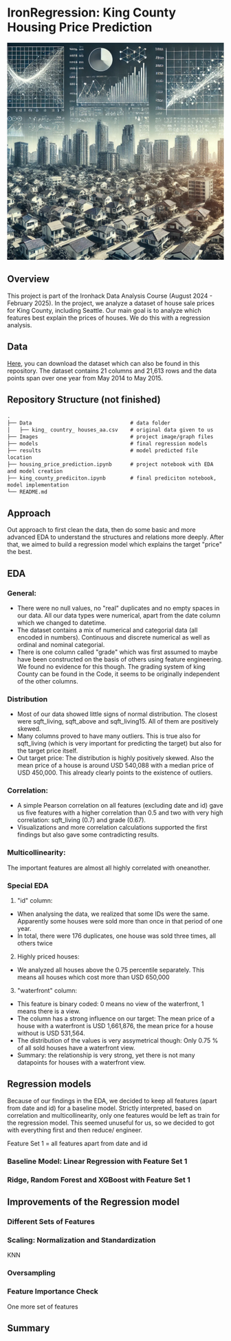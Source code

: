 # IronRegression: King County Housing Price Prediction
![Housing and Regression by ChatGPT](Images/housing_and_regression.webp)

## Overview
This project is part of the Ironhack Data Analysis Course (August 2024 - February 2025). In the project, we analyze a dataset of house sale prices for King County, including Seattle.  Our main goal is to analyze which features best explain the prices of houses. We do this with a regression analysis.

## Data 
[Here](https://www.kaggle.com/datasets/minasameh55/king-country-houses-aa), you can download the dataset which can also be found in this repository.
The dataset contains 21 columns and 21,613 rows and the data points span over one year from May 2014 to May 2015.

## Repository Structure (not finished)
    .
    ├── Data                                # data folder
    │   ├── king_ country_ houses_aa.csv    # original data given to us
    ├── Images                              # project image/graph files
    ├── models                              # final regression models
    ├── results                             # model predicted file location
    ├── housing_price_prediction.ipynb      # project notebook with EDA and model creation
    ├── king_county_prediciton.ipynb        # final prediciton notebook, model implementation
    └── README.md

## Approach
Out approach to first clean the data, then do some basic and more advanced EDA to understand the structures and relations more deeply.
After that, we aimed to build a regression model which explains the target "price" the best.

## EDA
### General:
- There were no null values, no "real" duplicates and no empty spaces in our data. All our data types were numerical, apart from the date column which we changed to datetime.
- The dataset contains a mix of numerical and categorial data (all encoded in numbers). Continuous and discrete numerical as well as ordinal and nominal categorial.
- There is one column called "grade" which was first assumed to maybe have been constructed on the basis of others using feature engineering. We found no evidence for this though. The grading system of king County can be found in the Code, it seems to be originally independent of the other columns.

### Distribution
- Most of our data showed little signs of normal distribution. The closest were sqft_living, sqft_above and sqft_living15. All of them are positively skewed.
- Many columns proved to have many outliers. This is true also for sqft_living (which is very important for predicting the target) but also for the target price itself.
- Out target price: The distribution is highly positively skewed. Also the mean price of a house is around USD 540,088 with a median price of USD 450,000. This already clearly points to the existence of outliers.

### Correlation:
- A simple Pearson correlation on all features (excluding date and id) gave us five features with a higher correlation than 0.5 and two with very high correlation: sqft_living (0.7) and grade (0.67).
- Visualizations and more correlation calculations supported the first findings but also gave some contradicting results.

### Multicollinearity:
The important features are almost all highly correlated with oneanother.

### Special EDA
1. "id" column:
- When analysing the data, we realized that some IDs were the same. Apparently some houses were sold more than once in that period of one year.
- In total, there were 176 duplicates, one house was sold three times, all others twice

2. Highly priced houses:
- We analyzed all houses above the 0.75 percentile separately. This means all houses which cost more than USD 650,000

3. "waterfront" column:
- This feature is binary coded: 0 means no view of the waterfront, 1 means there is a view.
- The column has a strong influence on our target: The mean price of a house with a waterfront is USD 1,661,876, the mean price for a house without is USD 531,564.
- The distribution of the values is very assymetrical though: Only 0.75 % of all sold houses have a waterfront view. 
- Summary: the relationship is very strong, yet there is not many datapoints for houses with a waterfront view.

## Regression models
Because of our findings in the EDA, we decided to keep all features (apart from date and id) for a baseline model. Strictly interpreted, based on correlation and multicollinearity, only one features would be left as train for the regression model. This seemed unuseful for us, so we decided to got with everything first and then reduce/ engineer.

Feature Set 1 = all features apart from date and id

### Baseline Model: Linear Regression with Feature Set 1

### Ridge, Random Forest and XGBoost with Feature Set 1

## Improvements of the Regression model

### Different Sets of Features

### Scaling: Normalization and Standardization

KNN 

### Oversampling 

### Feature Importance Check

One more set of features 

## Summary

